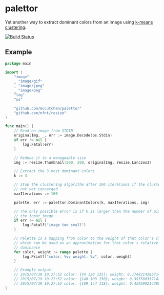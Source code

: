# palettor

Yet another way to extract dominant colors from an image using [k-means clustering][1].

[![Build Status](https://travis-ci.org/mccutchen/palettor.svg?branch=master)](http://travis-ci.org/mccutchen/palettor)


## Example

```go
package main

import (
    "image"
    _ "image/gif"
    _ "image/jpeg"
    _ "image/png"
    "log"
    "os"

    "github.com/mccutchen/palettor"
    "github.com/nfnt/resize"
)

func main() {
    // Read an image from STDIN
    originalImg, _, err := image.Decode(os.Stdin)
    if err != nil {
        log.Fatal(err)
    }

    // Reduce it to a manageable size
    img := resize.Thumbnail(200, 200, originalImg, resize.Lanczos3)

    // Extract the 3 most dominant colors
    k := 3

    // Stop the clustering algorithm after 100 iterations if the clusters have
    // not yet converged
    maxIterations := 100

    palette, err := palettor.DominantColors(k, maxIterations, img)

    // The only possible error is if k is larger than the number of pixels in
    // the input image
    if err != nil {
        log.Fatalf("image too small")
    }

    // Palette is a mapping from color to the weight of that color's cluster,
    // which can be used as an approximation for that color's relative
    // dominance
    for color, weight := range palette {
        log.Printf("color: %v; weight: %v", color, weight)
    }

    // Example output:
    // 2015/07/19 10:27:52 color: {44 120 135}; weight: 0.17482142857142857
    // 2015/07/19 10:27:52 color: {140 103 150}; weight: 0.39558035714285716
    // 2015/07/19 10:27:52 color: {189 144 118}; weight: 0.42959821428571426
}
```


[1]: https://en.wikipedia.org/wiki/K-means_clustering#Standard_algorithm
